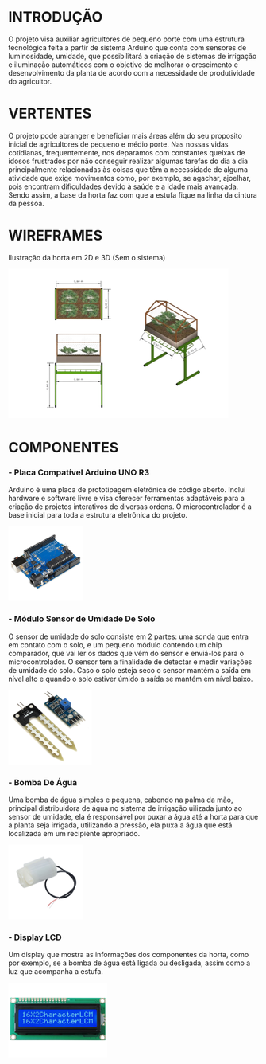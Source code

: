 # INTRODUÇÃO
O projeto visa auxiliar agricultores de pequeno porte com uma estrutura tecnológica feita a partir de sistema Arduino que conta com sensores de luminosidade, umidade, que possibilitará a criação de sistemas de irrigação e iluminação automáticos com o objetivo de melhorar o crescimento e desenvolvimento da planta de acordo com a necessidade de produtividade do agricultor.

# VERTENTES
O projeto pode abranger e beneficiar mais áreas além do seu proposito inicial de agricultores de pequeno e médio porte. Nas nossas vidas cotidianas, frequentemente, nos deparamos com constantes queixas de idosos frustrados por não conseguir realizar algumas tarefas do dia a dia principalmente relacionadas às coisas que têm a necessidade de alguma atividade que exige movimentos como, por exemplo, se agachar, ajoelhar, pois encontram dificuldades devido à saúde e a idade mais avançada. Sendo assim, a base da horta faz com que a estufa fique na linha da cintura da pessoa.

# WIREFRAMES
Ilustração da horta em 2D e 3D (Sem o sistema)

<img src="https://github.com/enzoven/Horta-Inteligente/blob/main/Horta_Inteligente/images/mockups.png?raw=true" height="300">

# COMPONENTES
### - Placa Compatível Arduino UNO R3
Arduino é uma placa de prototipagem eletrônica de código aberto. Inclui hardware e software livre e visa oferecer ferramentas adaptáveis para a criação de projetos interativos de diversas ordens. O microcontrolador é a base inicial para toda a estrutura eletrônica do projeto.

<img src="https://github.com/enzoven/Horta-Inteligente/blob/main/Horta_Inteligente/images/arduinouno.png?raw=true" height="150">

### - Módulo Sensor de Umidade De Solo 
O sensor de umidade do solo consiste em 2 partes: uma sonda que entra em contato com o solo, e um pequeno módulo contendo um chip comparador, que vai ler os dados que vêm do sensor e enviá-los para o microcontrolador. O sensor tem a finalidade de detectar e medir variações de umidade do solo. Caso o solo esteja seco o sensor mantém a saída em nível alto e quando o solo estiver úmido a saída se mantém em nível baixo.

<img src="https://github.com/enzoven/Horta-Inteligente/blob/main/Horta_Inteligente/images/sensorumidade.png?raw=true" height="150">

### - Bomba De Água 
Uma bomba de água simples e pequena, cabendo na palma da mão, principal distribuidora de água no sistema de irrigação uilizada junto ao sensor de umidade, ela é responsável por puxar a água até a horta para que a planta seja irrigada, utilizando a pressão, ela puxa a água que está localizada em um recipiente apropriado.

<img src="https://github.com/enzoven/Horta-Inteligente/blob/main/Horta_Inteligente/images/bombinha.png?raw=true" height="150">

### - Display LCD
Um display que mostra as informações dos componentes da horta, como por exemplo, se a bomba de água está ligada ou desligada, assim como a luz que acompanha a estufa.

<img src="https://github.com/enzoven/Horta-Inteligente/blob/main/Horta_Inteligente/images/displaylcd.png?raw=true" height="150">
